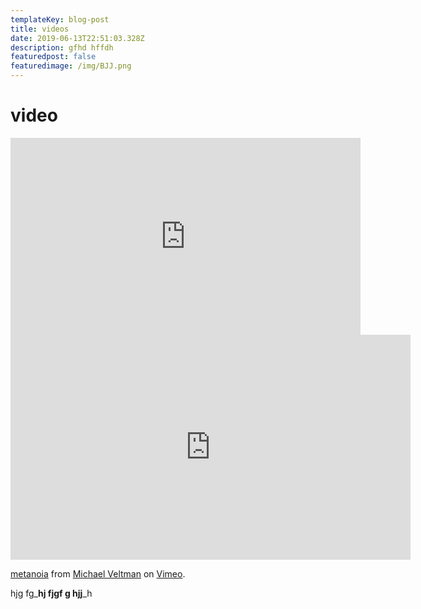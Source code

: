 ```yaml
---
templateKey: blog-post
title: videos
date: 2019-06-13T22:51:03.328Z
description: gfhd hffdh
featuredpost: false
featuredimage: /img/BJJ.png
---
```

# video



<iframe width="560" height="315" src="https://www.youtube.com/embed/biS2Xc9NbXY" frameborder="0" allow="accelerometer; autoplay; encrypted-media; gyroscope; picture-in-picture" allowfullscreen></iframe>

<iframe src="https://player.vimeo.com/video/333290689" width="640" height="360" frameborder="0" allow="autoplay; fullscreen" allowfullscreen></iframe>

<p><a href="https://vimeo.com/333290689">metanoia</a> from <a href="https://vimeo.com/michaelveltman">Michael Veltman</a> on <a href="https://vimeo.com">Vimeo</a>.</p>

hjg fg_**hj fjgf g hjj**_h
